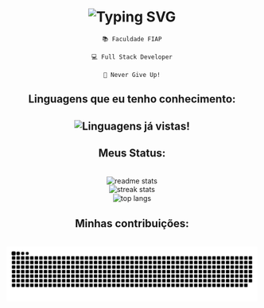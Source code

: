 <div color-background="#282A36">
 <h1 align="center">
 <img src="https://readme-typing-svg.herokuapp.com?font=Fira+Code&weight=75&size=23&duration=3000&pause=1000&color=FF5555&background=282A3600&vCenter=true&random=false&width=435&lines=Ol%C3%A1%2C+bem+vindo+ao+meu+GitHub!;Meu+nome+%C3%A9+Denner+Duarte;E+atualmente+sou+estudante+de+ADS" alt="Typing SVG" />
 </h1>
 
 <div align="center" >
  
    📚 Faculdade FIAP
  
    💻 Full Stack Developer
  
    💪 Never Give Up!
 
  </div>
 
 <div align="center" >
 <h2 color="#FF5555">Linguagens que eu tenho conhecimento:<h2>
 
  <img src="https://skillicons.dev/icons?i=js,html,css,nextjs,py,figma,java,react,git,sass,vercel,vite,mysql&perline=7" alt="Linguagens já vistas!"/>
 </div>
 
 
 
 <div>
    <h2 align="center" color="#FF5555">Meus Status:</h2>
      <br/>
        <div align=center>
            <img width=390 src="https://github-readme-stats.vercel.app/api?username=DennerDuarte&count_private=true&show_icons=true&rank_icon=github&border_radius=10&theme=dracula" alt="readme stats"/>
          <br/>
            <img width=390 src="https://streak-stats.demolab.com/?user=DennerDuarte&theme=dracula&border_radius=10" alt="streak stats"/>
            <br/>
            <img width=390 align="center" src="https://github-readme-stats.vercel.app/api/top-langs/?username=DennerDuarte&layout=compact&theme=dracula&border_radius=10" alt="top langs" />
     </div>
    </div>

</div>





 
 <div align="center">
  <h2>Minhas contribuições: </h2>
  <br>
  <img alt="snake eating my contributions" src="https://raw.githubusercontent.com/salesp07/salesp07/output/github-contribution-grid-snake.svg" />
  
  <br/><br/><br/>
</div>

